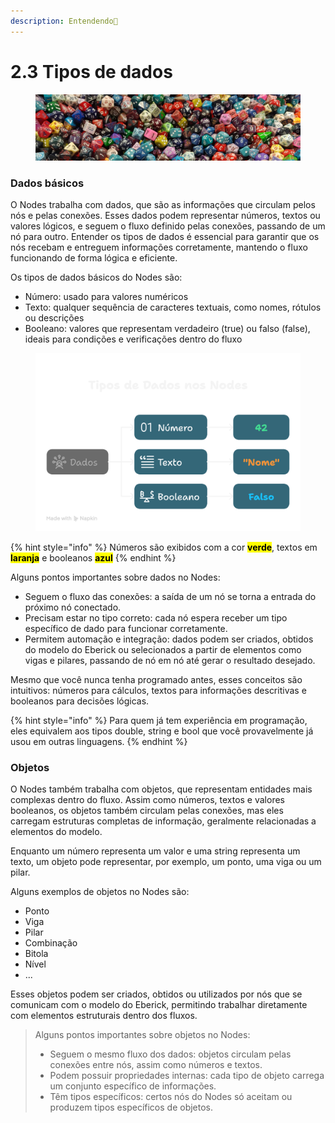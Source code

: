 ```yaml
---
description: Entendendo🎲
---
```


# 2.3 Tipos de dados

<figure><img src="../.gitbook/assets/image (11).png" alt=""><figcaption></figcaption></figure>

### Dados básicos

O Nodes trabalha com dados, que são as informações que circulam pelos nós e pelas conexões. Esses dados podem representar números, textos ou valores lógicos, e seguem o fluxo definido pelas conexões, passando de um nó para outro. Entender os tipos de dados é essencial para garantir que os nós recebam e entreguem informações corretamente, mantendo o fluxo funcionando de forma lógica e eficiente.

Os tipos de dados básicos do Nodes são:

* Número: usado para valores numéricos
* Texto: qualquer sequência de caracteres textuais, como nomes, rótulos ou descrições
* Booleano: valores que representam verdadeiro (true) ou falso (false), ideais para condições e verificações dentro do fluxo

<figure><img src="../.gitbook/assets/_- visual selection (2) (1).png" alt="" width="563"><figcaption></figcaption></figure>

{% hint style="info" %}
Números são exibidos com a cor <mark style="color:$success;">**verde**</mark>, textos em <mark style="color:$warning;">**laranja**</mark> e booleanos <mark style="color:$primary;">**azul**</mark>
{% endhint %}

Alguns pontos importantes sobre dados no Nodes:

* Seguem o fluxo das conexões: a saída de um nó se torna a entrada do próximo nó conectado.
* Precisam estar no tipo correto: cada nó espera receber um tipo específico de dado para funcionar corretamente.
* Permitem automação e integração: dados podem ser criados, obtidos do modelo do Eberick ou selecionados a partir de elementos como vigas e pilares, passando de nó em nó até gerar o resultado desejado.

Mesmo que você nunca tenha programado antes, esses conceitos são intuitivos: números para cálculos, textos para informações descritivas e booleanos para decisões lógicas.&#x20;

{% hint style="info" %}
Para quem já tem experiência em programação, eles equivalem aos tipos double, string e bool que você provavelmente já usou em outras linguagens.
{% endhint %}

### Objetos

O Nodes também trabalha com objetos, que representam entidades mais complexas dentro do fluxo. Assim como números, textos e valores booleanos, os objetos também circulam pelas conexões, mas eles carregam estruturas completas de informação, geralmente relacionadas a elementos do modelo.

Enquanto um número representa um valor e uma string representa um texto, um objeto pode representar, por exemplo, um ponto, uma viga ou um pilar.

Alguns exemplos de objetos no Nodes são:

* Ponto
* Viga
* Pilar
* Combinação&#x20;
* Bitola
* Nível&#x20;
* ...

Esses objetos podem ser criados, obtidos ou utilizados por nós que se comunicam com o modelo do Eberick, permitindo trabalhar diretamente com elementos estruturais dentro dos fluxos.&#x20;

> Alguns pontos importantes sobre objetos no Nodes:
>
> * Seguem o mesmo fluxo dos dados: objetos circulam pelas conexões entre nós, assim como números e textos.
> * Podem possuir propriedades internas: cada tipo de objeto carrega um conjunto específico de informações.
> * Têm tipos específicos: certos nós do Nodes só aceitam ou produzem tipos específicos de objetos.

